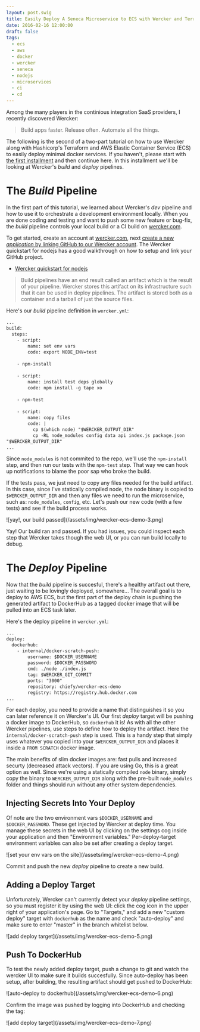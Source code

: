 ```yaml
---
layout: post.swig
title: Easily Deploy A Seneca Microservice to ECS with Wercker and Terraform Part II
date: 2016-02-16 12:00:00
draft: false
tags:
  - ecs
  - aws
  - docker
  - wercker
  - seneca
  - nodejs
  - microservices
  - ci
  - cd
---
```

Among the many players in the continious integration SaaS providers, I recently discovered Wercker:

> Build apps faster. Release often. Automate all the things.

The following is the second of a two-part tutorial on how to use Wercker along with Hashicorp's Terraform and AWS Elastic Container Service (ECS) to easily deploy minimal docker services. If you haven't, please start with [the first installment]() and then continue here. In this installment we'll be looking at Wercker's *build* and *deploy* pipelines.

# The *Build* Pipeline
In the first part of this tutorial, we learned about Wercker's *dev* pipeline and how to use it to orchestrate a development environment locally. When you are done coding and testing and want to push some new feature or bug-fix, the *build* pipeline controls your local build or a CI build on [wercker.com](https://wercker.com).

To get started, create an account at [wercker.com](https://wercker.com), next [create a new *application* by linking GitHub to our Wercker account](https://app.wercker.com/#applications/create). The Wercker quickstart for nodejs has a good walkthrough on how to setup and link your GitHub project.

  * [Wercker quickstart for nodejs](http://devcenter.wercker.com/quickstarts/building/javascript.html#adding-your-app-to-wercker)

> Build pipelines have an end result called an artifact which is the result of your pipeline. Wercker stores this artifact on its infrastructure such that it can be used in deploy pipelines. The artifact is stored both as a container and a tarball of just the source files.

Here's our *build* pipeline definition in `wercker.yml`:

```
...
build:
  steps:
    - script:
        name: set env vars
        code: export NODE_ENV=test

    - npm-install

    - script:
        name: install test deps globally
        code: npm install -g tape xo

    - npm-test

    - script:
        name: copy files
        code: |
          cp $(which node) "$WERCKER_OUTPUT_DIR"
          cp -RL node_modules config data api index.js package.json "$WERCKER_OUTPUT_DIR"
...
```

Since `node_modules` is not commited to the repo, we'll use the `npm-install` step, and then run our tests with the `npm-test` step. That way we can hook up notifications to blame the poor sap who broke the build.

If the tests pass, we just need to copy any files needed for the build artifact. In this case, since I've statically compiled node, the node binary is copied to `$WERCKER_OUTPUT_DIR` and then any files we need to run the microservice, such as: `node_modules`, `config`, etc. Let's push our new code (with a few tests) and see if the build process works.

<div class="centered">
![yay!, our build passed](/assets/img/wercker-ecs-demo-3.png)
</div>

Yay! Our build ran and passed. If you had issues, you could inspect each step that Wercker takes though the web UI, or you can run build locally to debug.

# The *Deploy* Pipeline
Now that the *build* pipeline is succesful, there's a healthy artifact out there, just waiting to be lovingly deployed, somewhere... The overall goal is to deploy to AWS ECS, but the first part of the deploy chain is pushing the generated artifact to DockerHub as a tagged docker image that will be pulled into an ECS task later.

Here's the deploy pipeline in `wercker.yml`:

```
...
deploy:
  dockerhub:
    - internal/docker-scratch-push:
        username: $DOCKER_USERNAME
        password: $DOCKER_PASSWORD
        cmd: ./node ./index.js
        tag: $WERCKER_GIT_COMMIT
        ports: "3000"
        repository: chiefy/wercker-ecs-demo
        registry: https://registry.hub.docker.com
...
```

For each deploy, you need to provide a name that distinguishes it so you can later reference it on Wercker's UI. Our first *deploy* target will be pushing a docker image to DockerHub, so `dockerhub` it is! As with all the other Wercker pipelines, use steps to define how to deploy the artifact. Here the `internal/docker-scratch-push` step is used. This is a handy step that simply uses whatever you copied into your `$WERCKER_OUTPUT_DIR` and places it inside a `FROM SCRATCH` docker image.

The main benefits of slim docker images are: fast pulls and increased securty (decreased attack vectors). If you are using Go, this is a great option as well. Since we're using a statically compiled `node` binary, simply copy the binary to `WERCKER_OUTPUT_DIR` along with the pre-built `node_modules` folder and things should run without any other system dependencies.

## Injecting Secrets Into Your Deploy

Of note are the two environment vars `$DOCKER_USERNAME` and `$DOCKER_PASSWORD`. These get injected by Wercker at deploy time. You manage these secrets in the web UI by clicking on the settings cog inside your application and then "Environment variables." Per-deploy-target environment variables can also be set after creating a deploy target.

<div class="centered">
![set your env vars on the site](/assets/img/wercker-ecs-demo-4.png)
</div>

Commit and push the new *deploy* pipeline to create a new build.

## Adding a Deploy Target
Unfortunately, Wercker can't currently detect your *deploy* pipeline settings, so you must register it by using the web UI: click the cog icon in the upper right of your application's page. Go to "Targets," and add a new "custom deploy" target with `dockerhub` as the name and check "auto-deploy" and make sure to enter "master" in the branch whitelist below.

<div class="centered">
![add deploy target](/assets/img/wercker-ecs-demo-5.png)
</div>

## Push To DockerHub
To test the newly added deploy target, push a change to git and watch the wercker UI to make sure it builds succesfully. Since auto-deploy has been setup, after building, the resulting artifact should get pushed to DockerHub:

<div class="centered">
![auto-deploy to dockerhub](/assets/img/wercker-ecs-demo-6.png)
</div>

Confirm the image was pushed by logging into DockerHub and checking the tag:

<div class="centered">
![add deploy target](/assets/img/wercker-ecs-demo-7.png)
</div>



